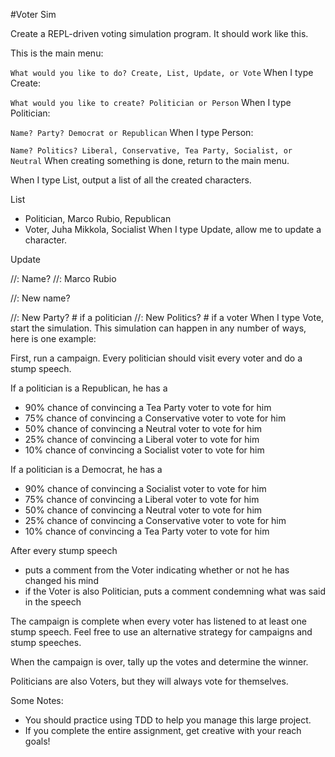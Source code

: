 #Voter Sim

Create a REPL-driven voting simulation program. It should work like this.

This is the main menu:

`What would you like to do? Create, List, Update, or Vote`
When I type Create:

`What would you like to create? Politician or Person`
When I type Politician:

`Name?
Party? Democrat or Republican`
When I type Person:

`Name?
Politics? Liberal, Conservative, Tea Party, Socialist, or Neutral`
When creating something is done, return to the main menu.

When I type List, output a list of all the created characters.

List
* Politician, Marco Rubio, Republican
* Voter, Juha Mikkola, Socialist
When I type Update, allow me to update a character.

Update

//: Name?
//: Marco Rubio

//: New name?

//: New Party?    # if a politician
//: New Politics? # if a voter
When I type Vote, start the simulation. This simulation can happen in any number of ways, here is one example:

First, run a campaign. Every politician should visit every voter and do a stump speech.

If a politician is a Republican, he has a
- 90% chance of convincing a Tea Party voter to vote for him
- 75% chance of convincing a Conservative voter to vote for him
- 50% chance of convincing a Neutral voter to vote for him
- 25% chance of convincing a Liberal voter to vote for him
- 10% chance of convincing a Socialist voter to vote for him

If a politician is a Democrat, he has a
- 90% chance of convincing a Socialist voter to vote for him
- 75% chance of convincing a Liberal voter to vote for him
- 50% chance of convincing a Neutral voter to vote for him
- 25% chance of convincing a Conservative voter to vote for him
- 10% chance of convincing a Tea Party voter to vote for him

After every stump speech
- puts a comment from the Voter indicating whether or not he has changed his mind
- if the Voter is also Politician, puts a comment condemning what was said in the speech

The campaign is complete when every voter has listened to at least one stump speech. Feel free to use an alternative strategy for campaigns and stump speeches.

When the campaign is over, tally up the votes and determine the winner.

Politicians are also Voters, but they will always vote for themselves.

Some Notes:
- You should practice using TDD to help you manage this large project.
- If you complete the entire assignment, get creative with your reach goals!